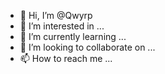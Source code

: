 - 👋 Hi, I’m @Qwyrp
- 👀 I’m interested in ...
- 🌱 I’m currently learning ...
- 💞️ I’m looking to collaborate on ...
- 📫 How to reach me ...

<!---
Qwyrp/Qwyrp is a ✨ special ✨ repository because its `README.md` (this file) appears on your GitHub profile.
You can click the Preview link to take a look at your changes.
--->
